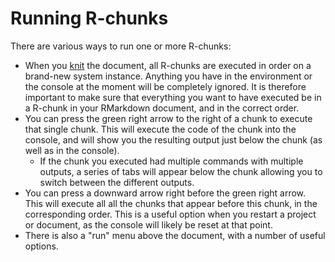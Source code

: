 # Running R-chunks

There are various ways to run one or more R-chunks:

- When you [knit](knitting.md) the document, all R-chunks are executed in order on a brand-new system instance. Anything you have in the environment or the console at the moment will be completely ignored. It is therefore important to make sure that everything you want to have executed be in a R-chunk in your RMarkdown document, and in the correct order.
- You can press the green right arrow to the right of a chunk to execute that single chunk. This will execute the code of the chunk into the console, and will show you the resulting output just below the chunk (as well as in the console).
    - If the chunk you executed had multiple commands with multiple outputs, a series of tabs will appear below the chunk allowing you to switch between the different outputs.
- You can press a downward arrow right before the green right arrow. This will execute all all the chunks that appear before this chunk, in the corresponding order. This is a useful option when you restart a project or document, as the console will likely be reset at that point.
- There is also a "run" menu above the document, with a number of useful options.
